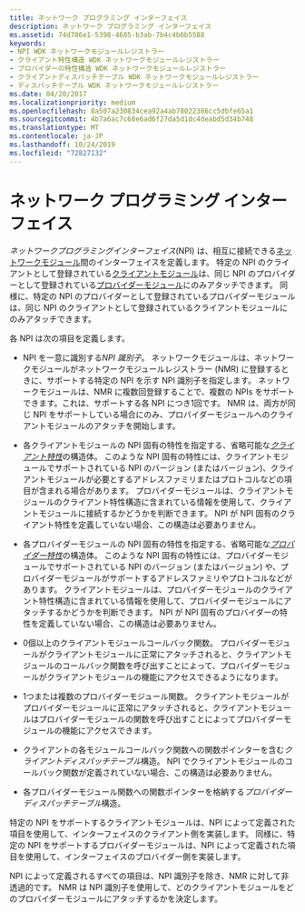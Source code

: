 ```yaml
---
title: ネットワーク プログラミング インターフェイス
description: ネットワーク プログラミング インターフェイス
ms.assetid: 74d706e1-5398-4685-b3ab-7b4c4b6b5588
keywords:
- NPI WDK ネットワークモジュールレジストラー
- クライアント特性構造 WDK ネットワークモジュールレジストラー
- プロバイダーの特性構造 WDK ネットワークモジュールレジストラー
- クライアントディスパッチテーブル WDK ネットワークモジュールレジストラー
- ディスパッチテーブル WDK ネットワークモジュールレジストラー
ms.date: 04/20/2017
ms.localizationpriority: medium
ms.openlocfilehash: 8a507a230834cea92a4ab78022386cc5dbfe65a1
ms.sourcegitcommit: 4b7a6ac7c68e6ad6f27da5d1dc4deabd5d34b748
ms.translationtype: MT
ms.contentlocale: ja-JP
ms.lasthandoff: 10/24/2019
ms.locfileid: "72827132"
---
```

# <a name="network-programming-interface"></a>ネットワーク プログラミング インターフェイス


*ネットワークプログラミングインターフェイス*(NPI) は、相互に接続できる[ネットワークモジュール](network-module.md)間のインターフェイスを定義します。 特定の NPI のクライアントとして登録されている[クライアントモジュール](client-module.md)は、同じ NPI のプロバイダーとして登録されている[プロバイダーモジュール](provider-module.md)にのみアタッチできます。 同様に、特定の NPI のプロバイダーとして登録されているプロバイダーモジュールは、同じ NPI のクライアントとして登録されているクライアントモジュールにのみアタッチできます。

各 NPI は次の項目を定義します。

-   NPI を一意に識別する*NPI 識別子*。 ネットワークモジュールは、ネットワークモジュールがネットワークモジュールレジストラー (NMR) に登録するときに、サポートする特定の NPI を示す NPI 識別子を指定します。 ネットワークモジュールは、NMR に複数回登録することで、複数の NPIs をサポートできます。これは、サポートする各 NPI につき1回です。 NMR は、両方が同じ NPI をサポートしている場合にのみ、プロバイダーモジュールへのクライアントモジュールのアタッチを開始します。

-   各クライアントモジュールの NPI 固有の特性を指定する、省略可能な[*クライアント特性*](https://docs.microsoft.com/windows-hardware/drivers/ddi/netioddk/ns-netioddk-_npi_client_characteristics)の構造体。 このような NPI 固有の特性には、クライアントモジュールでサポートされている NPI のバージョン (またはバージョン)、クライアントモジュールが必要とするアドレスファミリまたはプロトコルなどの項目が含まれる場合があります。 プロバイダーモジュールは、クライアントモジュールのクライアント特性構造に含まれている情報を使用して、クライアントモジュールに接続するかどうかを判断できます。 NPI が NPI 固有のクライアント特性を定義していない場合、この構造は必要ありません。

-   各プロバイダーモジュールの NPI 固有の特性を指定する、省略可能な[*プロバイダー特性*](https://docs.microsoft.com/windows-hardware/drivers/ddi/netioddk/ns-netioddk-_npi_provider_characteristics)の構造体。 このような NPI 固有の特性には、プロバイダーモジュールでサポートされている NPI のバージョン (またはバージョン) や、プロバイダーモジュールがサポートするアドレスファミリやプロトコルなどがあります。 クライアントモジュールは、プロバイダーモジュールのクライアント特性構造に含まれている情報を使用して、プロバイダーモジュールにアタッチするかどうかを判断できます。 NPI が NPI 固有のプロバイダーの特性を定義していない場合、この構造は必要ありません。

-   0個以上のクライアントモジュールコールバック関数。 プロバイダーモジュールがクライアントモジュールに正常にアタッチされると、クライアントモジュールのコールバック関数を呼び出すことによって、プロバイダーモジュールがクライアントモジュールの機能にアクセスできるようになります。

-   1つまたは複数のプロバイダーモジュール関数。 クライアントモジュールがプロバイダーモジュールに正常にアタッチされると、クライアントモジュールはプロバイダーモジュールの関数を呼び出すことによってプロバイダーモジュールの機能にアクセスできます。

-   クライアントの各モジュールコールバック関数への関数ポインターを含む*クライアントディスパッチテーブル*構造。 NPI でクライアントモジュールのコールバック関数が定義されていない場合、この構造は必要ありません。

-   各プロバイダーモジュール関数への関数ポインターを格納する*プロバイダーディスパッチテーブル*構造。

特定の NPI をサポートするクライアントモジュールは、NPI によって定義された項目を使用して、インターフェイスのクライアント側を実装します。 同様に、特定の NPI をサポートするプロバイダーモジュールは、NPI によって定義された項目を使用して、インターフェイスのプロバイダー側を実装します。

NPI によって定義されるすべての項目は、NPI 識別子を除き、NMR に対して非透過的です。 NMR は NPI 識別子を使用して、どのクライアントモジュールをどのプロバイダーモジュールにアタッチするかを決定します。

 

 





